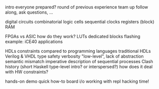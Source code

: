 intro
    everyone prepared?
    round of previous experience
    team up
    follow along, ask questions, ...

digital circuits
    combinatorial
        logic cells
    sequential
        clocks
        registers
        (block) RAM

FPGAs
    vs ASIC
    how do they work?
        LUTs
        dedicated blocks
        flashing
    example: iCE40
    applications

HDLs
    constraints compared to programming languages
    traditional HDLs
        Verilog & VHDL
        type safety
        verbosity
        "low-level", lack of abstraction
        semantic mismatch
            imperative description of sequential processes
    Clash
        history
        (short Haskell type-level intro? or interspersed?)
        how does it deal with HW constraints?

hands-on
    demo
    quick how-to
        board i/o
        working with repl
    hacking time!

